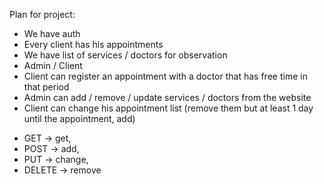 Plan for project:
- We have auth
- Every client has his appointments
- We have list of services / doctors for observation
- Admin / Client
- Client can register an appointment with a doctor that has free time in that period
- Admin can add / remove / update services / doctors from the website
- Client can change his appointment list (remove them but at least 1 day until the appointment, add)

* GET -> get,
* POST -> add,
* PUT -> change,
* DELETE -> remove
